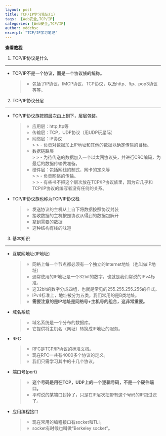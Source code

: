 ```yaml
---
layout: post
title: TCP/IP学习笔记(1)
tags:  [Web安全,TCP/IP]
categories: [Web安全,TCP/IP]
author: yddchsc
excerpt: "TCP/IP学习笔记"
---
```

**查看[教程](http://www.cnblogs.com/fengzanfeng/articles/1339347.html)**  
  
1. TCP/IP协议是什么
---  
+ TCP/IP不是一个协议，而是一个协议族的统称。
	> - 包括了IP协议，IMCP协议，TCP协议，以及http、ftp、pop3协议等等。
2. TCP/IP协议分层
---
+ TCP/IP协议族按照层次由上到下，层层包装。  
	
	> - 应用层：http,ftp等  	
	> - 传输层：TCP，UDP协议（用UDP玩星际）  	
	> - 网络层：IP协议  		
		> > - 负责对数据加上IP地址和其他的数据以确定传输的目标。  	
	> - 数据链路层  		
		> > - 为待传送的数据加入一个以太网协议头，并进行CRC编码，为最后的数据传输做准备。	
	> - 硬件层：包括网线的制式，网卡的定义等  
		> > - 负责网络的传输。    		
		> > - 有些书不把这个层次放在TCP/IP协议族里，因为它几乎和TCP/IP协议的编写者没有任何的关系。    
		
+ TCP/IP协议族也称为TCP/IP协议栈
	
	> - 发送协议的主机从上自下将数据按照协议封装  	
	> - 接收数据的主机按照协议从得到的数据包解开  	
	> - 拿到需要的数据  	
	> - 这种结构有栈的味道  

3. 基本知识
---
+ 互联网地址(IP地址)
	
	> - 网络上每一个节点都必须有一个独立的Internet地址（也叫做IP地址）  	
	> - 通常使用的IP地址是一个32bit的数字，也就是我们常说的IPv4标准。  	
	> - 这32bit的数字分成四组，也就是常见的255.255.255.255的样式。  	
	> - IPv4标准上，地址被分为五类，我们常用的是B类地址。  	
	> - **需要注意的是IP地址是网络号+主机号的组合，这非常重要。**
+ 域名系统
	
	> - 域名系统是一个分布的数据库。  	
	> - 它提供将主机名（网址）转换成IP地址的服务。  
+ RFC
	
	> - RFC是TCP/IP协议的标准文档。  	
	> - 现在RFC一共有4000多个协议的定义。  	
	> - 我们只需学习其中的十几个协议。  
+ 端口号(port)
	
	> - **这个号码是用在TCP，UDP上的一个逻辑号码，不是一个硬件端口。**  	
	> - 平时说的某端口封掉了，只是在IP层次把带有这个号码的IP包过滤了。  
+ 应用编程接口
	
	> - 现在常用的编程接口有socket和TLI。  
	> - socket有时候也叫做“Berkeley socket”。  
